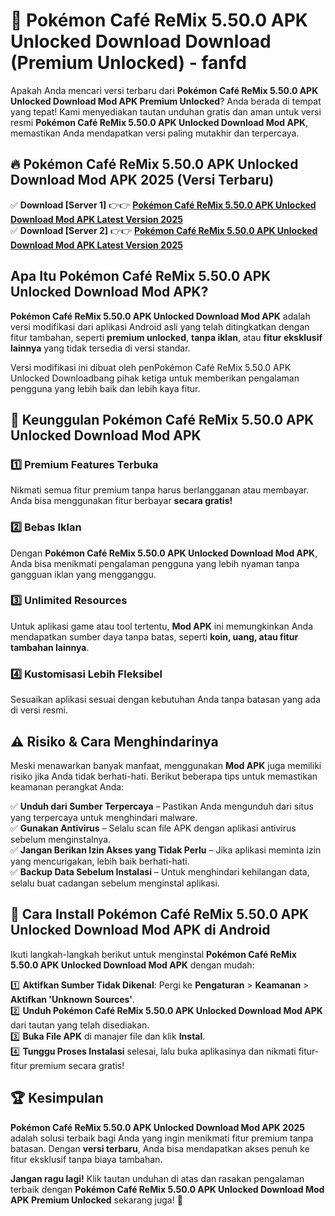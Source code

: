 # 🎯 Pokémon Café ReMix 5.50.0 APK Unlocked Download  Download (Premium Unlocked) -  fanfd

Apakah Anda mencari versi terbaru dari **Pokémon Café ReMix 5.50.0 APK Unlocked Download Mod APK Premium Unlocked**? Anda berada di tempat yang tepat! Kami menyediakan tautan unduhan gratis dan aman untuk versi resmi **Pokémon Café ReMix 5.50.0 APK Unlocked Download Mod APK**, memastikan Anda mendapatkan versi paling mutakhir dan terpercaya.

## 🔥 Pokémon Café ReMix 5.50.0 APK Unlocked Download Mod APK 2025 (Versi Terbaru)

✅ **Download [Server 1]** 👉👉 [**Pokémon Café ReMix 5.50.0 APK Unlocked Download Mod APK Latest Version 2025**](https://momento.my/?title=Pokémon_Café_ReMix_5.50.0_APK_Unlocked_Download)  
✅ **Download [Server 2]** 👉👉 [**Pokémon Café ReMix 5.50.0 APK Unlocked Download Mod APK Latest Version 2025**](https://momento.my/?title=Pokémon_Café_ReMix_5.50.0_APK_Unlocked_Download)  

## Apa Itu Pokémon Café ReMix 5.50.0 APK Unlocked Download Mod APK?

**Pokémon Café ReMix 5.50.0 APK Unlocked Download Mod APK** adalah versi modifikasi dari aplikasi Android asli yang telah ditingkatkan dengan fitur tambahan, seperti **premium unlocked**, **tanpa iklan**, atau **fitur eksklusif lainnya** yang tidak tersedia di versi standar.

Versi modifikasi ini dibuat oleh penPokémon Café ReMix 5.50.0 APK Unlocked Downloadbang pihak ketiga untuk memberikan pengalaman pengguna yang lebih baik dan lebih kaya fitur.

## 🎯 Keunggulan Pokémon Café ReMix 5.50.0 APK Unlocked Download Mod APK

### 1️⃣ Premium Features Terbuka
Nikmati semua fitur premium tanpa harus berlangganan atau membayar. Anda bisa menggunakan fitur berbayar **secara gratis!**

### 2️⃣ Bebas Iklan
Dengan **Pokémon Café ReMix 5.50.0 APK Unlocked Download Mod APK**, Anda bisa menikmati pengalaman pengguna yang lebih nyaman tanpa gangguan iklan yang mengganggu.

### 3️⃣ Unlimited Resources
Untuk aplikasi game atau tool tertentu, **Mod APK** ini memungkinkan Anda mendapatkan sumber daya tanpa batas, seperti **koin, uang, atau fitur tambahan lainnya**.

### 4️⃣ Kustomisasi Lebih Fleksibel
Sesuaikan aplikasi sesuai dengan kebutuhan Anda tanpa batasan yang ada di versi resmi.

## ⚠️ Risiko & Cara Menghindarinya

Meski menawarkan banyak manfaat, menggunakan **Mod APK** juga memiliki risiko jika Anda tidak berhati-hati. Berikut beberapa tips untuk memastikan keamanan perangkat Anda:

✅ **Unduh dari Sumber Terpercaya** – Pastikan Anda mengunduh dari situs yang terpercaya untuk menghindari malware.  
✅ **Gunakan Antivirus** – Selalu scan file APK dengan aplikasi antivirus sebelum menginstalnya.  
✅ **Jangan Berikan Izin Akses yang Tidak Perlu** – Jika aplikasi meminta izin yang mencurigakan, lebih baik berhati-hati.  
✅ **Backup Data Sebelum Instalasi** – Untuk menghindari kehilangan data, selalu buat cadangan sebelum menginstal aplikasi.

## 📌 Cara Install Pokémon Café ReMix 5.50.0 APK Unlocked Download Mod APK di Android

Ikuti langkah-langkah berikut untuk menginstal **Pokémon Café ReMix 5.50.0 APK Unlocked Download Mod APK** dengan mudah:

1️⃣ **Aktifkan Sumber Tidak Dikenal**: Pergi ke **Pengaturan** > **Keamanan** > **Aktifkan 'Unknown Sources'**.  
2️⃣ **Unduh Pokémon Café ReMix 5.50.0 APK Unlocked Download Mod APK** dari tautan yang telah disediakan.  
3️⃣ **Buka File APK** di manajer file dan klik **Instal**.  
4️⃣ **Tunggu Proses Instalasi** selesai, lalu buka aplikasinya dan nikmati fitur-fitur premium secara gratis!

## 🏆 Kesimpulan

**Pokémon Café ReMix 5.50.0 APK Unlocked Download Mod APK 2025** adalah solusi terbaik bagi Anda yang ingin menikmati fitur premium tanpa batasan. Dengan **versi terbaru**, Anda bisa mendapatkan akses penuh ke fitur eksklusif tanpa biaya tambahan.

**Jangan ragu lagi!** Klik tautan unduhan di atas dan rasakan pengalaman terbaik dengan **Pokémon Café ReMix 5.50.0 APK Unlocked Download Mod APK Premium Unlocked** sekarang juga! 🚀
